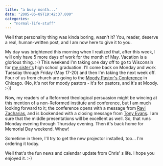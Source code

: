```yaml
---
title: "a busy month..."
date: "2005-05-09T19:42:37.000"
categories: 
  - "normal-life-stuff"
---
```


Well that personality thing was kinda boring, wasn't it? You, reader, deserve a real, human-written post, and I am now here to give it to you.

My day was brightened this morning when I realized that, after this week, I will only have 5 more days of work for the month of May. Vacation is a glorious thing. :-) This weekend I'm taking one day off to go to Wisconsin for [my sister's](http://www.xanga.com/home.aspx?user=thinkinofyou_87) high school graduation. I'll come back on Monday and work Tuesday through Friday (May 17-20) and then I'm taking the next week off. Four of us from church are going to the [Moody Pastor's Conference](http://moodyconferences.com/default.asp?SectionID=31787594364B44308B8C7502D07DADF9) in Chicago. (No, it's not for moody pastors - it's for pastors, and it's at Moody. :-))

Now, my readers of a Reformed theological persuasion might be wincing at this mention of a non-Reformed institute and conference, but I am much looking forward to it; the conference opens with a message from [Ravi Zacharias](http://www.rzim.org), and is bookended with a closing message from [Tony Evans](http://www.tonyevans.org). I am sure that the middle presentations will be excellent as well. So, that runs Monday evening through Thursday evening. Then it's back home for Memorial Day weekend. Whew!

Sometime in there, I'll try to get the new projector installed, too... I'm ordering it today.

Well that's the fun news and calendar update from Chris' s life. I hope you enjoyed it. :-)
